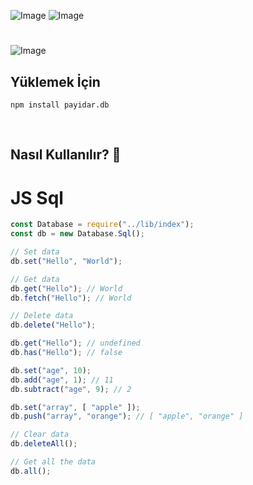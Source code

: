 ![Image](https://img.shields.io/npm/v/payidar.db?color=%2351F9C0&label=payidar.db) 
![Image](https://img.shields.io/npm/dt/payidar.db.svg?color=%2351FC0&maxAge=3600) 
#
![Image](https://nodei.co/npm/payidar.db.png?downloads=true&downloadRank=true&stars=true)
<br>

## Yüklemek İçin
```npm
npm install payidar.db
```

<br>

## Nasıl Kullanılır? 💫

# JS Sql
```js
const Database = require("../lib/index");
const db = new Database.Sql();

// Set data
db.set("Hello", "World");

// Get data
db.get("Hello"); // World
db.fetch("Hello"); // World

// Delete data
db.delete("Hello");

db.get("Hello"); // undefined
db.has("Hello"); // false

db.set("age", 10);
db.add("age", 1); // 11
db.subtract("age", 9); // 2

db.set("array", [ "apple" ]);
db.push("array", "orange"); // [ "apple", "orange" ]

// Clear data
db.deleteAll();

// Get all the data
db.all();
```


